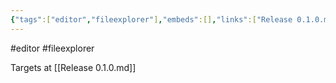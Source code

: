 ```yaml
---
{"tags":["editor","fileexplorer"],"embeds":[],"links":["Release 0.1.0.md"],"uuid":"81cc69d6-84eb-4320-8f04-f3bb8dab5763","todos":{"done":[],"pending":[]}}
---
```

#editor #fileexplorer

Targets at [[Release 0.1.0.md]]